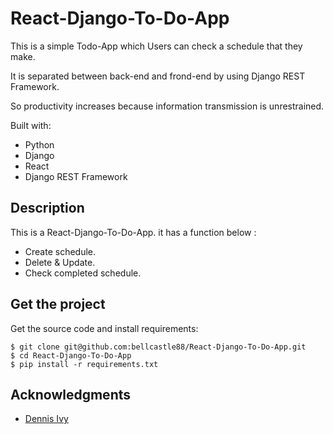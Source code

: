 # React-Django-To-Do-App

This is a simple Todo-App which Users can check a schedule that they make.

It is separated between back-end and frond-end by using Django REST Framework.

So productivity increases because information transmission is unrestrained.

Built with:

- Python 
- Django 
- React
- Django REST Framework   

## Description

This is a React-Django-To-Do-App. it has a function below : 

- Create schedule. 
- Delete & Update. 
- Check completed schedule.  

## Get the project

Get the source code and install requirements:

```
$ git clone git@github.com:bellcastle88/React-Django-To-Do-App.git
$ cd React-Django-To-Do-App
$ pip install -r requirements.txt
```

## Acknowledgments

* [Dennis Ivy]( https://www.youtube.com/watch?v=W9BjUoot2Eo&feature=youtu.be )


